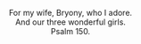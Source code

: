 <p align="center">For my wife, Bryony, who I adore.<br/>
And our three wonderful girls.<br/>
Psalm 150.</p>

